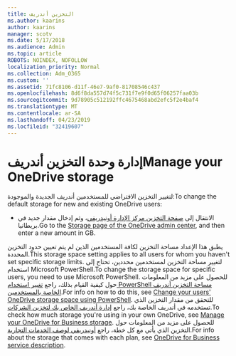 ```yaml
---
title: التخزين أندريف
ms.author: kaarins
author: kaarins
manager: scotv
ms.date: 5/17/2018
ms.audience: Admin
ms.topic: article
ROBOTS: NOINDEX, NOFOLLOW
localization_priority: Normal
ms.collection: Adm_O365
ms.custom: ''
ms.assetid: 71fc8106-d11f-46e7-9af0-81708546c437
ms.openlocfilehash: 8d6f8da557d74f5c731f7e9f0d65f06257faa03b
ms.sourcegitcommit: 9d78905c512192ffc4675468abd2efc5f2e4baf4
ms.translationtype: MT
ms.contentlocale: ar-SA
ms.lasthandoff: 04/23/2019
ms.locfileid: "32419607"
---
```

# <a name="manage-your-onedrive-storage"></a><span data-ttu-id="c4bf9-102">إدارة وحدة التخزين أندريف</span><span class="sxs-lookup"><span data-stu-id="c4bf9-102">Manage your OneDrive storage</span></span>

<span data-ttu-id="c4bf9-103">لتغيير التخزين الافتراضي للمستخدمين أندريف الجديدة والموجودة:</span><span class="sxs-lookup"><span data-stu-id="c4bf9-103">To change the default storage for new and existing OneDrive users:</span></span>
  
- <span data-ttu-id="c4bf9-104">الانتقال إلى [صفحة التخزين مركز الإدارة أونيدريفي](https://admin.onedrive.com/?v=StorageSettings)، وثم إدخال مقدار جديد في بريطانيا.</span><span class="sxs-lookup"><span data-stu-id="c4bf9-104">Go to the [Storage page of the OneDrive admin center](https://admin.onedrive.com/?v=StorageSettings), and then enter a new amount in GB.</span></span>
    
<span data-ttu-id="c4bf9-105">يطبق هذا الإعداد مساحة التخزين لكافة المستخدمين الذين لم يتم تعيين حدود التخزين المحددة.</span><span class="sxs-lookup"><span data-stu-id="c4bf9-105">This storage space setting applies to all users for whom you haven't set specific storage limits.</span></span> <span data-ttu-id="c4bf9-106">لتغيير مساحة التخزين لمستخدمين محددين، تحتاج إلى استخدام Microsoft PowerShell.</span><span class="sxs-lookup"><span data-stu-id="c4bf9-106">To change the storage space for specific users, you need to use Microsoft PowerShell.</span></span> <span data-ttu-id="c4bf9-107">للحصول على مزيد من المعلومات حول كيفية القيام بذلك، راجع [تغيير استخدام PowerShell مساحة التخزين أندريف الخاصة بالمستخدمين](https://go.microsoft.com/fwlink/?linkid=866402).</span><span class="sxs-lookup"><span data-stu-id="c4bf9-107">For info on how to do this, see [Change your users' OneDrive storage space using PowerShell](https://go.microsoft.com/fwlink/?linkid=866402).</span></span> <span data-ttu-id="c4bf9-108">للتحقق من مقدار التخزين الذي تستخدمه في أندريف الخاصة بك، راجع [إدارة أندريف الخاص بك لتخزين الشركات](https://go.microsoft.com/fwlink/?linkid=866429).</span><span class="sxs-lookup"><span data-stu-id="c4bf9-108">To check how much storage you're using in your own OneDrive, see [Manage your OneDrive for Business storage](https://go.microsoft.com/fwlink/?linkid=866429).</span></span> <span data-ttu-id="c4bf9-109">للحصول على مزيد من المعلومات حول التخزين الذي يأتي مع كل خطة، راجع [أونيدريفي لوصف الخدمات التجارية](https://go.microsoft.com/fwlink/p/?LinkID=826071).</span><span class="sxs-lookup"><span data-stu-id="c4bf9-109">For info about the storage that comes with each plan, see [OneDrive for Business service description](https://go.microsoft.com/fwlink/p/?LinkID=826071).</span></span>
  

